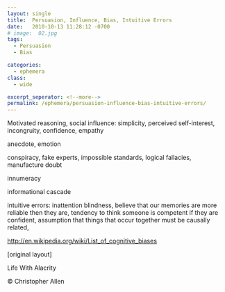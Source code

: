 ```yaml
---
layout: single
title:  Persuasion, Influence, Bias, Intuitive Errors
date:   2010-10-13 11:28:12 -0700
# image:  02.jpg
tags: 
  - Persuasion
  - Bias

categories:
  - ephemera
class:
  - wide

excerpt_seperator: <!--more-->
permalink: /ephemera/persuasion-influence-bias-intuitive-errors/
---
```


Motivated reasoning, social influence: simplicity, perceived self-interest, incongruity, confidence, empathy

anecdote, emotion

conspiracy, fake experts, impossible standards, logical fallacies, manufacture doubt

innumeracy

informational cascade

intuitive errors: inattention blindness, believe that our memories are more reliable then they are, tendency to think someone is competent if they are confident, assumption that things that occur together must be causally related,

 

http://en.wikipedia.org/wiki/List_of_cognitive_biases

[original layout]

Life With Alacrity

© Christopher Allen